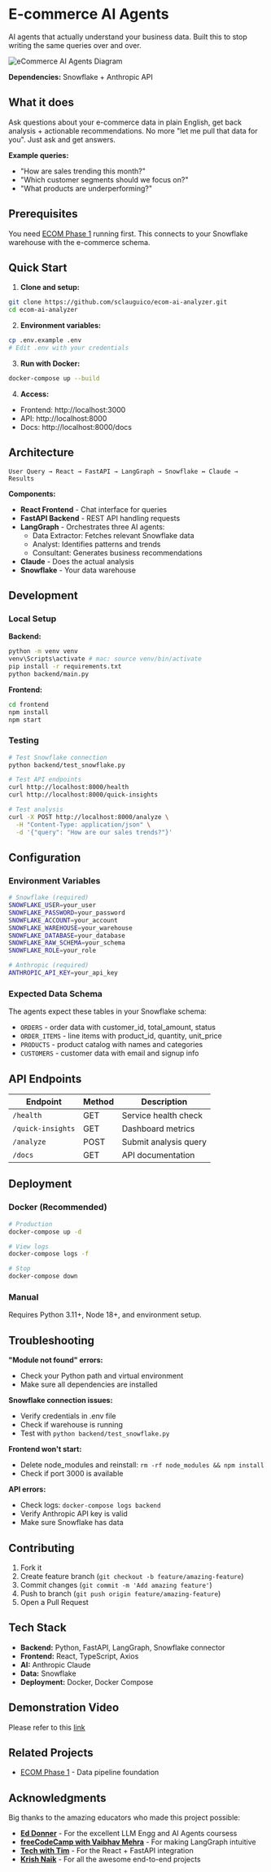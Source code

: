# E-commerce AI Agents

AI agents that actually understand your business data. Built this to stop writing the same queries over and over.

![eCommerce AI Agents Diagram](architecture.png)

**Dependencies:** Snowflake + Anthropic API

## What it does

Ask questions about your e-commerce data in plain English, get back analysis + actionable recommendations. No more "let me pull that data for you". Just ask and get answers.

**Example queries:**
- "How are sales trending this month?"
- "Which customer segments should we focus on?"
- "What products are underperforming?"

## Prerequisites

You need [ECOM Phase 1](https://github.com/sclauguico/ecommerce-modern-data-stack) running first. This connects to your Snowflake warehouse with the e-commerce schema.

## Quick Start

1. **Clone and setup:**
```bash
git clone https://github.com/sclauguico/ecom-ai-analyzer.git
cd ecom-ai-analyzer
```

2. **Environment variables:**
```bash
cp .env.example .env
# Edit .env with your credentials
```

3. **Run with Docker:**
```bash
docker-compose up --build
```

4. **Access:**
- Frontend: http://localhost:3000
- API: http://localhost:8000
- Docs: http://localhost:8000/docs

## Architecture

```
User Query → React → FastAPI → LangGraph → Snowflake ↔ Claude → Results
```

**Components:**
- **React Frontend** - Chat interface for queries
- **FastAPI Backend** - REST API handling requests
- **LangGraph** - Orchestrates three AI agents:
  - Data Extractor: Fetches relevant Snowflake data
  - Analyst: Identifies patterns and trends
  - Consultant: Generates business recommendations
- **Claude** - Does the actual analysis
- **Snowflake** - Your data warehouse

## Development

### Local Setup

**Backend:**
```bash
python -m venv venv
venv\Scripts\activate # mac: source venv/bin/activate
pip install -r requirements.txt
python backend/main.py
```

**Frontend:**
```bash
cd frontend
npm install
npm start
```

### Testing

```bash
# Test Snowflake connection
python backend/test_snowflake.py

# Test API endpoints
curl http://localhost:8000/health
curl http://localhost:8000/quick-insights

# Test analysis
curl -X POST http://localhost:8000/analyze \
  -H "Content-Type: application/json" \
  -d '{"query": "How are our sales trends?"}'
```

## Configuration

### Environment Variables

```bash
# Snowflake (required)
SNOWFLAKE_USER=your_user
SNOWFLAKE_PASSWORD=your_password
SNOWFLAKE_ACCOUNT=your_account
SNOWFLAKE_WAREHOUSE=your_warehouse
SNOWFLAKE_DATABASE=your_database
SNOWFLAKE_RAW_SCHEMA=your_schema
SNOWFLAKE_ROLE=your_role

# Anthropic (required)
ANTHROPIC_API_KEY=your_api_key
```

### Expected Data Schema

The agents expect these tables in your Snowflake schema:
- `ORDERS` - order data with customer_id, total_amount, status
- `ORDER_ITEMS` - line items with product_id, quantity, unit_price
- `PRODUCTS` - product catalog with names and categories
- `CUSTOMERS` - customer data with email and signup info

## API Endpoints

| Endpoint | Method | Description |
|----------|--------|-------------|
| `/health` | GET | Service health check |
| `/quick-insights` | GET | Dashboard metrics |
| `/analyze` | POST | Submit analysis query |
| `/docs` | GET | API documentation |

## Deployment

### Docker (Recommended)

```bash
# Production
docker-compose up -d

# View logs
docker-compose logs -f

# Stop
docker-compose down
```

### Manual

Requires Python 3.11+, Node 18+, and environment setup.

## Troubleshooting

**"Module not found" errors:**
- Check your Python path and virtual environment
- Make sure all dependencies are installed

**Snowflake connection issues:**
- Verify credentials in .env file
- Check if warehouse is running
- Test with `python backend/test_snowflake.py`

**Frontend won't start:**
- Delete node_modules and reinstall: `rm -rf node_modules && npm install`
- Check if port 3000 is available

**API errors:**
- Check logs: `docker-compose logs backend`
- Verify Anthropic API key is valid
- Make sure Snowflake has data

## Contributing

1. Fork it
2. Create feature branch (`git checkout -b feature/amazing-feature`)
3. Commit changes (`git commit -m 'Add amazing feature'`)
4. Push to branch (`git push origin feature/amazing-feature`)
5. Open a Pull Request

## Tech Stack

- **Backend:** Python, FastAPI, LangGraph, Snowflake connector
- **Frontend:** React, TypeScript, Axios
- **AI:** Anthropic Claude
- **Data:** Snowflake
- **Deployment:** Docker, Docker Compose

## Demonstration Video

Please refer to this [link](https://www.canva.com/design/DAGtCKZSQPY/YCCzIVhRFR86yIf5VVBC9A/watch?utm_content=DAGtCKZSQPY&utm_campaign=designshare&utm_medium=link2&utm_source=uniquelinks&utlId=hfe48710daa)

## Related Projects

- [ECOM Phase 1](https://github.com/sclauguico/ecommerce-modern-data-stack) - Data pipeline foundation

## Acknowledgments

Big thanks to the amazing educators who made this project possible:

- **[Ed Donner](https://www.udemy.com/user/ed-donner-3/)** - For the excellent LLM Engg and AI Agents coursess
- **[freeCodeCamp with Vaibhav Mehra](https://www.youtube.com/watch?v=jGg_1h0qzaM)** - For making LangGraph intuitive
- **[Tech with Tim](https://www.youtube.com/watch?v=13tMEW8r6C0&list=WL&index=28&t=1168s)** - For the React + FastAPI integration
- **[Krish Naik](https://www.youtube.com/@krishnaik06)** - For all the awesome end-to-end projects
